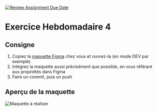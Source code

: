 [![Review Assignment Due Date](https://classroom.github.com/assets/deadline-readme-button-22041afd0340ce965d47ae6ef1cefeee28c7c493a6346c4f15d667ab976d596c.svg)](https://classroom.github.com/a/1fZJZyY9)
# Exercice Hebdomadaire 4

## Consigne

1. Copiez la [maquette Figma](https://www.figma.com/design/mQTHuUI96AoD2RrRCAxxgT/Exercice-Hebdo-4.?node-id=0-1&t=Ka7A0SKWPaeWM05D-1) chez vous et ouvrez-la (en mode DEV par exemple)
2. Intégrez la maquette aussi précisément que possible, en vous référant aux propriétés dans Figma
3. Faire un commit, puis un push

## Aperçu de la maquette

![Maquette à réaliser](maquette.png)
